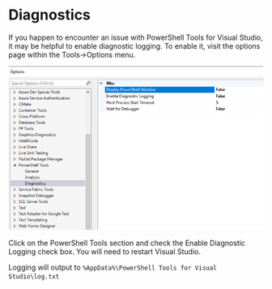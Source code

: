 # Diagnostics

If you happen to encounter an issue with PowerShell Tools for Visual Studio, it may be helpful to enable diagnostic logging. To enable it, visit the options page within the Tools->Options menu.

![](<../../../.gitbook/assets/image (33).png>)

Click on the PowerShell Tools section and check the Enable Diagnostic Logging check box. You will need to restart Visual Studio.

Logging will output to `%AppData%\PowerShell Tools for Visual Studio\log.txt`
